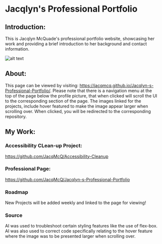 # Jacqlyn's Professional Portfolio

## Introduction:

This is Jacqlyn McQuade's professional portfolio website, showcasing her work and providing a brief introduction to her background and contact information.

![alt text](<photos/Untitled_ May 21, 2024 3_12 PM.gif>)
## About: 
This page can be viewed by visiting: https://jacqmcq.github.io/Jacqlyn-s-Professional-Portfolio/. Please note that there is a navigation menu at the top of the page below the profile picture, that when clicked will scroll the UI to the corresponding section of the page. The images linked for the projects, include hover featured to make the image appear larger when scrolling over. When clicked, you will be redirected to the corresponding repository. 

## My Work:

### Accessibility CLean-up Project:
https://github.com/JacqMcQ/Accessibility-Cleanup

### Professional Page:
https://github.com/JacqMcQ/Jacqlyn-s-Professional-Portfolio

### Roadmap
New Projects will be added weekly and linked to the page for viewing!

### Source
AI was used to troubleshoot certain styling features like the use of flex-box. AI was also used to correct code specifically relating to the hover feature where the image was to be presented larger when scrolling over. 
